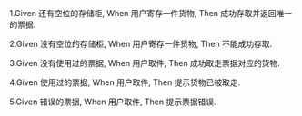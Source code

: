 1.Given 还有空位的存储柜, When 用户寄存一件货物, Then 成功存取并返回唯一的票据.

2.Given 没有空位的存储柜, When 用户寄存一件货物, Then 不能成功存取.



3.Given 没有使用过的票据, When 用户取件, Then 成功取走票据对应的货物.

4.Given 使用过的票据, When 用户取件, Then 提示货物已被取走.

5.Given 错误的票据, When 用户取件, Then 提示票据错误.